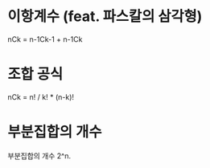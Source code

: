 # 이항계수 (feat. 파스칼의 삼각형)

nCk = n-1Ck-1 + n-1Ck

# 조합 공식

nCk = n! / k! \* (n-k)!

# 부분집합의 개수

부분집합의 개수 2^n.
